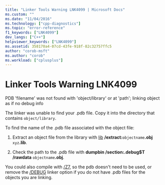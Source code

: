 ```yaml
---
title: "Linker Tools Warning LNK4099 | Microsoft Docs"
ms.custom: ""
ms.date: "11/04/2016"
ms.technology: ["cpp-diagnostics"]
ms.topic: "error-reference"
f1_keywords: ["LNK4099"]
dev_langs: ["C++"]
helpviewer_keywords: ["LNK4099"]
ms.assetid: 358170a4-07cd-43fe-918f-82c32757ffc5
author: "corob-msft"
ms.author: "corob"
ms.workload: ["cplusplus"]
---
```

# Linker Tools Warning LNK4099
PDB 'filename' was not found with 'object/library' or at 'path'; linking object as if no debug info  
  
 The linker was unable to find your .pdb file. Copy it into the directory that contains `object/library`.  
  
 To find the name of the .pdb file associated with the object file:  
  
1.  Extract an object file from the library with [lib](../../build/reference/lib-reference.md) **/extract:**`objectname`**.obj** `xyz`**.lib**.  
  
2.  Check the path to the .pdb file with **dumpbin /section:.debug$T /rawdata** `objectname`**.obj**.  
  
 You could also compile with [/Z7](../../build/reference/z7-zi-zi-debug-information-format.md), so the pdb doesn't need to be used, or remove the [/DEBUG](../../build/reference/debug-generate-debug-info.md) linker option if you do not have .pdb files for the objects you are linking.